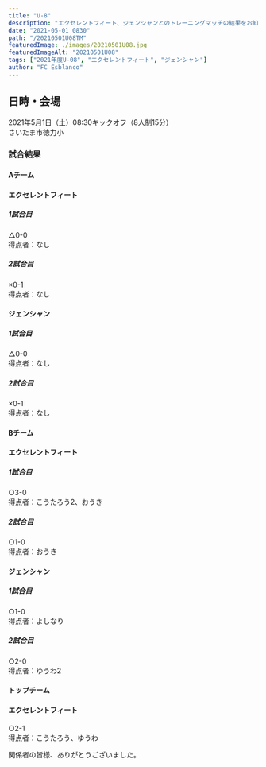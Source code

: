 ```yaml
---
title: "U-8"
description: "エクセレントフィート、ジェンシャンとのトレーニングマッチの結果をお知らせいたします"
date: "2021-05-01 0830"
path: "/20210501U08TM"
featuredImage: ./images/20210501U08.jpg
featuredImageAlt: "20210501U08"
tags: ["2021年度U-08", "エクセレントフィート", "ジェンシャン"]
author: "FC Esblanco"
---
```



## 日時・会場

2021年5月1日（土）08:30キックオフ（8人制15分）  
さいたま市徳力小

### 試合結果

#### Aチーム

#### エクセレントフィート

#####  1試合目  
△0-0  
得点者：なし

##### 2試合目  
×0-1  
得点者：なし

#### ジェンシャン

#####  1試合目  
△0-0  
得点者：なし

##### 2試合目  
×0-1  
得点者：なし

#### Bチーム

#### エクセレントフィート

#####  1試合目  
○3-0  
得点者：こうたろう2、おうき

##### 2試合目  
○1-0  
得点者：おうき

#### ジェンシャン

##### 1試合目  
○1-0  
得点者：よしなり

##### 2試合目  
○2-0  
得点者：ゆうわ2

#### トップチーム

#### エクセレントフィート

○2-1  
得点者：こうたろう、ゆうわ


関係者の皆様、ありがとうございました。
